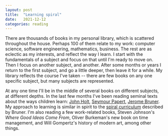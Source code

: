 ```yaml
---
layout: post
title:  "Learning spiral"
date:   2021-12-12
categories: reading
---
```


There are thousands of books in my personal library, which is scattered throughout the house. Perhaps 100 of them relate to my work: computer science, software engineering, mathematics, business. The rest are as eclectic as my interests, and reflect the way I learn. I start with the fundamentals of a subject and focus on that until I'm ready to move on. Then I focus on another subject, and another. After some months or years I return to the first subject, and go a little deeper, then leave it for a while. My library reflects the course I've taken -- there are few books on any one specific subject, but many subjects are represented.

At any one time I'll be in the middle of several books on different subjects, at different depths. In the last few months I've been reading seminal texts about the ways children learn: [John Holt](https://en.wikipedia.org/wiki/John_Holt_(educator)), [Seymour Papert](https://en.wikipedia.org/wiki/Seymour_Papert), [Jerome Bruner](https://en.wikipedia.org/wiki/Jerome_Bruner). My approach to learning is similar in spirit to the [spiral curriculum](https://en.wikipedia.org/wiki/Spiral_approach) described by Bruner. I'm also reading a few work-related books, Steven Johnson's _Where Good Ideas Come From_, Oliver Burkeman's new book on time management, and Will Gompertz's history of modern art, among other things.